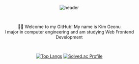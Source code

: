 <div align="center">

![header](https://capsule-render.vercel.app/api?type=Waving&color=auto&height=300&section=header&text=Geonu's%20Github&fontSize=90)

<br/>

🙋‍♂️ Welcome to my GitHub! My name is Kim Geonu </br> I major in computer engineering and am studying Web Frontend Development

<br/>





  [![Top Langs](https://github-readme-stats.vercel.app/api/top-langs/?username=caseBread&layout=compact)](https://github.com/anuraghazra/github-readme-stats)
  [![Solved.ac Profile](http://mazassumnida.wtf/api/v2/generate_badge?boj=kgu0515)](https://solved.ac/kgu0515/)
</div>

